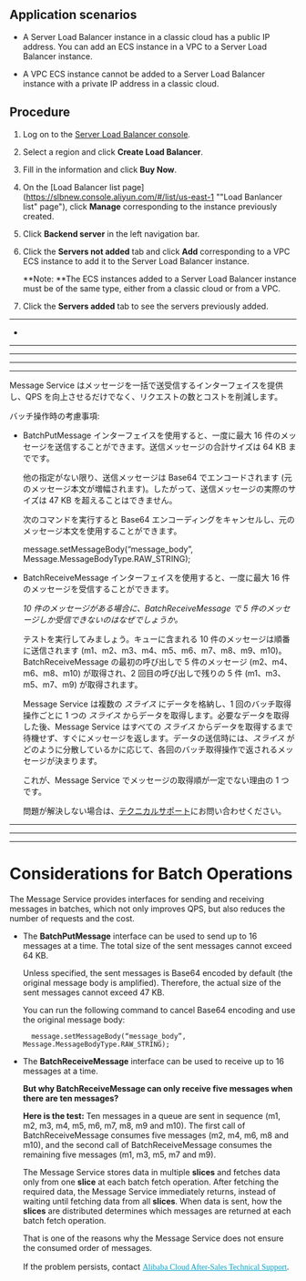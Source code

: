 ## Application scenarios

* A Server Load Balancer instance in a classic cloud has a public IP address. You can add an ECS instance in a VPC to a Server Load Balancer instance.

* A VPC ECS instance cannot be added to a Server Load Balancer instance with a private IP address in a classic cloud.

## Procedure

1. Log on to the [Server Load Balancer console](https://slbnew.console.aliyun.com/#/list/cn-beijing "Server Load Balancer console").

1. Select a region and click **Create Load Balancer**.

1. Fill in the information and click **Buy Now**.

1. On the [Load Balancer list page](https://slbnew.console.aliyun.com/#/list/us-east-1 ""Load Banlancer list" page"), click **Manage** corresponding to the instance previously created.

1. Click **Backend server** in the left navigation bar.

1. Click the **Servers not added** tab and click **Add** corresponding to a VPC ECS instance to add it to the Server Load Balancer instance.

	**Note: **The ECS instances added to a Server Load Balancer instance must be of the same type, either from a classic cloud or from a VPC.

1. Click the **Servers added** tab to see the servers previously added.



-----------------------------
-
----------------------------------
-----------------------
---------------------
------------


















Message Service はメッセージを一括で送受信するインターフェイスを提供し、QPS を向上させるだけでなく、リクエストの数とコストを削減します。

バッチ操作時の考慮事項:

- BatchPutMessage インターフェイスを使用すると、一度に最大 16 件のメッセージを送信することができます。送信メッセージの合計サイズは 64 KB までです。
   
    他の指定がない限り、送信メッセージは Base64 でエンコードされます (元のメッセージ本文が増幅されます)。したがって、送信メッセージの実際のサイズは 47 KB を超えることはできません。

    次のコマンドを実行すると Base64 エンコーディングをキャンセルし、元のメッセージ本文を使用することができます。

    message.setMessageBody(“message_body”, Message.MessageBodyType.RAW_STRING);    

- BatchReceiveMessage インターフェイスを使用すると、一度に最大 16 件のメッセージを受信することができます。

   *10 件のメッセージがある場合に、BatchReceiveMessage で 5 件のメッセージしか受信できないのはなぜでしょうか。*

    テストを実行してみましょう。キューに含まれる 10 件のメッセージは順番に送信されます (m1、m2、m3、m4、m5、m6、m7、m8、m9、m10)。BatchReceiveMessage の最初の呼び出しで 5 件のメッセージ (m2、m4、m6、m8、m10) が取得され、2 回目の呼び出しで残りの 5 件 (m1、m3、m5、m7、m9) が取得されます。

    Message Service は複数の *スライス* にデータを格納し、1 回のバッチ取得操作ごとに 1 つの *スライス* からデータを取得します。必要なデータを取得した後、Message Service はすべての *スライス* からデータを取得するまで待機せず、すぐにメッセージを返します。データの送信時には、*スライス* がどのように分散しているかに応じて、各回のバッチ取得操作で返されるメッセージが決まります。
    
    これが、Message Service でメッセージの取得順が一定でない理由の 1 つです。

    問題が解決しない場合は、[テクニカルサポート](https://workorder-ap-northeast-1.console.aliyun.com/#/ticket/createIndex)にお問い合わせください。 



--------------------------------------------------------------------
----------------------------------------------------------------
------------------------------------
# Considerations for Batch Operations

The Message Service provides interfaces for sending and receiving messages in batches, which not only improves QPS, but also reduces the number of requests and the cost.

- The **BatchPutMessage** interface can be used to send up to 16 messages at a time. The total size of the sent messages cannot exceed 64 KB.

	Unless specified, the sent messages is Base64 encoded by default (the original message body is amplified). Therefore, the actual size of the sent messages cannot exceed 47 KB.

	You can run the following command to cancel Base64 encoding and use the original message body:

    	message.setMessageBody(“message_body”, Message.MessageBodyType.RAW_STRING);    

- The **BatchReceiveMessage** interface can be used to receive up to 16 messages at a time. 

	**But why BatchReceiveMessage can only receive five messages when there are ten messages?**

	**Here is the test:** Ten messages in a queue are sent in sequence (m1, m2, m3, m4, m5, m6, m7, m8, m9 and m10). The first call of BatchReceiveMessage consumes five messages  (m2, m4, m6, m8 and m10), and the second call of BatchReceiveMessage consumes the remaining five messages (m1, m3, m5, m7 and m9).

	The Message Service stores data in multiple **slices** and fetches data only from one **slice** at each batch fetch operation. After fetching the required data, the Message Service immediately returns, instead of waiting until fetching data from all **slices**. When data is sent, how the **slices** are distributed determines which messages are returned at each batch fetch operation. 
	
	That is one of the reasons why the Message Service does not ensure the consumed order of messages.

	If the problem persists, contact </span><a title="" target="_self" style="transition: color 0.2s; color: rgb(0, 162, 202); margin: 0px; padding: 0px; border: 0px; vertical-align: baseline; box-sizing: border-box; font-family: 微软雅黑, 'Microsoft YaHei'; background-position: 0px 0px;" href="https://workorder.aliyun.com/addIndex.htm">Alibaba Cloud After-Sales Technical Support</a><span style="line-height: 1.5; font-family: 微软雅黑, 'Microsoft YaHei';">. </span><span style="line-height: 1.5;">&nbsp;</span></p></div>

